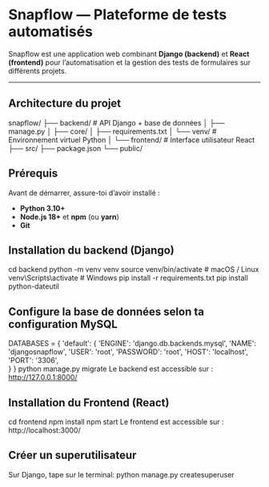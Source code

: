# Snapflow — Plateforme de tests automatisés

Snapflow est une application web combinant **Django (backend)** et **React (frontend)** pour l’automatisation et la gestion des tests de formulaires sur différents projets.

---

## Architecture du projet

snapflow/
├── backend/ # API Django + base de données
│ ├── manage.py
│ ├── core/
│ ├── requirements.txt
│ └── venv/ # Environnement virtuel Python
│
└── frontend/ # Interface utilisateur React
├── src/
├── package.json
└── public/

## Prérequis

Avant de démarrer, assure-toi d’avoir installé :

- **Python 3.10+**
- **Node.js 18+** et **npm** (ou **yarn**)
- **Git**

## Installation du backend (Django)

cd backend
python -m venv venv
source venv/bin/activate        # macOS / Linux
venv\Scripts\activate           # Windows
pip install -r requirements.txt
pip install python-dateutil

## Configure la base de données selon ta configuration MySQL

DATABASES = {
    'default': {
        'ENGINE': 'django.db.backends.mysql',
        'NAME': 'djangosnapflow',
        'USER': 'root',
        'PASSWORD': 'root',
        'HOST': 'localhost',
        'PORT': '3306',        
    }
}
python manage.py migrate
Le backend est accessible sur :
http://127.0.0.1:8000/


## Installation du Frontend (React)
cd frontend
npm install
npm start
Le frontend est accessible sur :
http://localhost:3000/

## Créer un superutilisateur
Sur Django, tape sur le terminal: python manage.py createsuperuser